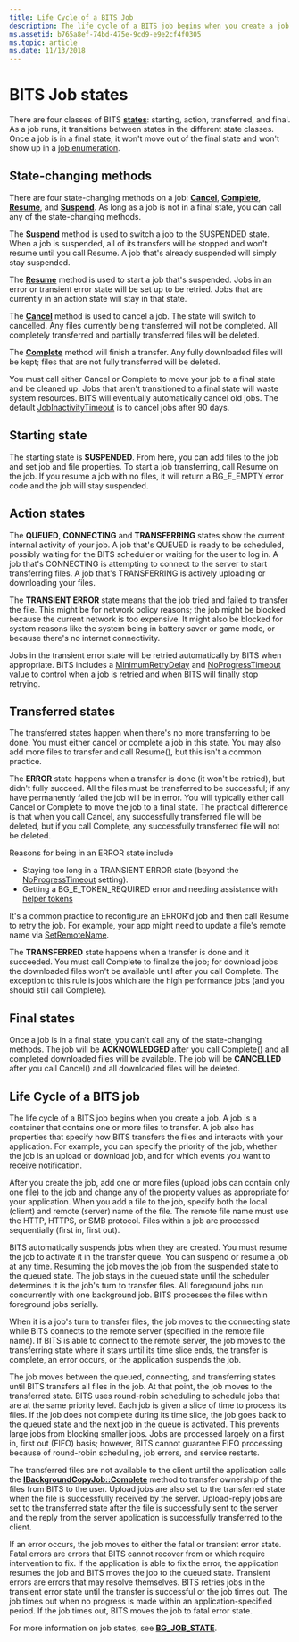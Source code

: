 ```yaml
---
title: Life Cycle of a BITS Job
description: The life cycle of a BITS job begins when you create a job.
ms.assetid: b765a8ef-74bd-475e-9cd9-e9e2cf4f0305
ms.topic: article
ms.date: 11/13/2018
---
```



# BITS Job states
There are four classes of BITS [**states**](/windows/desktop/api/Bits/ne-bits-bg_job_state): starting, action, transferred, and final. As a job runs, it transitions between states in the different state classes. Once a job is in a final state, it won't move out of the final state and won't show up in a [job enumeration](/windows/desktop/api/bits/nf-bits-ibackgroundcopymanager-enumjobs).

## State-changing methods
There are four state-changing methods on a job: [**Cancel**](/windows/desktop/api/Bits/nf-bits-ibackgroundcopyjob-cancel), [**Complete**](/windows/desktop/api/Bits/nf-bits-ibackgroundcopyjob-complete), [**Resume**](/windows/desktop/api/Bits/nf-bits-ibackgroundcopyjob-resume), and [**Suspend**](/windows/desktop/api/Bits/nf-bits-ibackgroundcopyjob-suspend). As long as a job is not in a final state, you can call any of the state-changing methods. 

The [**Suspend**](/windows/desktop/api/Bits/nf-bits-ibackgroundcopyjob-suspend) method is used to switch a job to the SUSPENDED state. When a job is suspended, all of its transfers will be stopped and won't resume until you call Resume.
A job that's already suspended will simply stay suspended.

The [**Resume**](/windows/desktop/api/Bits/nf-bits-ibackgroundcopyjob-resume) method is used to start a job that's suspended. Jobs in an error or transient error state will be set up to be retried. Jobs that are currently in an action state will stay in that state.

The [**Cancel**](/windows/desktop/api/Bits/nf-bits-ibackgroundcopyjob-cancel) method is used to cancel a job. The state will switch to cancelled. Any files currently being transferred will not be completed. All completely transferred and partially transferred files will be deleted.

The [**Complete**](/windows/desktop/api/Bits/nf-bits-ibackgroundcopyjob-complete) method will finish a transfer. Any fully downloaded files will be kept; files that are not fully transferred will be deleted.

You must call either Cancel or Complete to move your job to a final state and be cleaned up. Jobs that aren't transitioned to a final state will waste system resources. BITS will eventually automatically cancel old jobs. The default [JobInactivityTimeout](/windows/desktop/Bits/group-policies) is to cancel jobs after 90 days.


## Starting state 
The starting state is **SUSPENDED**. From here, you can add files to the job and set job and file properties. To start a job transferring, call Resume on the job. If you resume a job with no files, it will return a BG_E_EMPTY error code and the job will stay suspended.

## Action states
The **QUEUED**, **CONNECTING** and **TRANSFERRING** states show the current internal activity of your job. A job that's QUEUED is ready to be scheduled, possibly waiting for the BITS scheduler or waiting for the user to log in. A job that's CONNECTING is attempting to connect to the server to start transferring files. A job that's TRANSFERRING is actively uploading or downloading your files.

The **TRANSIENT ERROR** state means that the job tried and failed to transfer the file. This might be for network policy reasons; the job might be blocked because the current network is too expensive. It might also be blocked for system reasons like the system being in battery saver or game mode, or because there's no internet connectivity. 

Jobs in the transient error state will be retried automatically by BITS when appropriate. BITS includes a [MinimumRetryDelay](/windows/desktop/api/bits/nf-bits-ibackgroundcopyjob-setminimumretrydelay) and [NoProgressTimeout](/windows/desktop/api/bits/nf-bits-ibackgroundcopyjob-setnoprogresstimeout) value to control when a job is retried and when BITS will finally stop retrying.


## Transferred states
The transferred states happen when there's no more transferring to be done. You must either cancel or complete a job in this state. You may also add more files to transfer and call Resume(), but this isn't a common practice.

The **ERROR** state happens when a transfer is done (it won't be retried), but didn't fully succeed. All the files must be transferred to be successful; if any have permanently failed the job will be in error. You will typically either call Cancel or Complete to move the job to a final state. The practical difference is that when you call Cancel, any successfully transferred file will be deleted, but if you call Complete, any successfully transferred file will not be deleted.

Reasons for being in an ERROR state include 
* Staying too long in a TRANSIENT ERROR state (beyond the [NoProgressTimeout](/windows/desktop/api/bits/nf-bits-ibackgroundcopyjob-setnoprogresstimeout) setting).
* Getting a BG_E_TOKEN_REQUIRED error and needing assistance with [helper tokens](/windows/desktop/Bits/helper-tokens-for-bits-transfer-jobs)

It's a common practice to reconfigure an ERROR'd job and then call Resume to retry the job. For example, your app might need to update a file's remote name via [SetRemoteName](/windows/desktop/api/bits2_0/nf-bits2_0-ibackgroundcopyfile2-setremotename).

The **TRANSFERRED** state happens when a transfer is done and it succeeded. You must call Complete to finalize the job; for download jobs the downloaded files won't be available until after you call Complete. The exception to this rule is jobs which are the high performance jobs (and you should still call Complete).

## Final states
Once a job is in a final state, you can't call any of the state-changing methods. The job will be **ACKNOWLEDGED** after you call Complete() and all completed downloaded files will be available. The job will be **CANCELLED** after you call Cancel() and all downloaded files will be deleted. 


## Life Cycle of a BITS job

The life cycle of a BITS job begins when you create a job. A job is a container that contains one or more files to transfer. A job also has properties that specify how BITS transfers the files and interacts with your application. For example, you can specify the priority of the job, whether the job is an upload or download job, and for which events you want to receive notification.

After you create the job, add one or more files (upload jobs can contain only one file) to the job and change any of the property values as appropriate for your application. When you add a file to the job, specify both the local (client) and remote (server) name of the file. The remote file name must use the HTTP, HTTPS, or SMB protocol. Files within a job are processed sequentially (first in, first out).

BITS automatically suspends jobs when they are created. You must resume the job to activate it in the transfer queue. You can suspend or resume a job at any time. Resuming the job moves the job from the suspended state to the queued state. The job stays in the queued state until the scheduler determines it is the job's turn to transfer files. All foreground jobs run concurrently with one background job. BITS processes the files within foreground jobs serially.

When it is a job's turn to transfer files, the job moves to the connecting state while BITS connects to the remote server (specified in the remote file name). If BITS is able to connect to the remote server, the job moves to the transferring state where it stays until its time slice ends, the transfer is complete, an error occurs, or the application suspends the job.

The job moves between the queued, connecting, and transferring states until BITS transfers all files in the job. At that point, the job moves to the transferred state. BITS uses round-robin scheduling to schedule jobs that are at the same priority level. Each job is given a slice of time to process its files. If the job does not complete during its time slice, the job goes back to the queued state and the next job in the queue is activated. This prevents large jobs from blocking smaller jobs. Jobs are processed largely on a first in, first out (FIFO) basis; however, BITS cannot guarantee FIFO processing because of round-robin scheduling, job errors, and service restarts.

The transferred files are not available to the client until the application calls the [**IBackgroundCopyJob::Complete**](/windows/desktop/api/Bits/nf-bits-ibackgroundcopyjob-complete) method to transfer ownership of the files from BITS to the user. Upload jobs are also set to the transferred state when the file is successfully received by the server. Upload-reply jobs are set to the transferred state after the file is successfully sent to the server and the reply from the server application is successfully transferred to the client.

If an error occurs, the job moves to either the fatal or transient error state. Fatal errors are errors that BITS cannot recover from or which require intervention to fix. If the application is able to fix the error, the application resumes the job and BITS moves the job to the queued state. Transient errors are errors that may resolve themselves. BITS retries jobs in the transient error state until the transfer is successful or the job times out. The job times out when no progress is made within an application-specified period. If the job times out, BITS moves the job to fatal error state.

For more information on job states, see [**BG\_JOB\_STATE**](/windows/desktop/api/Bits/ne-bits-bg_job_state).
